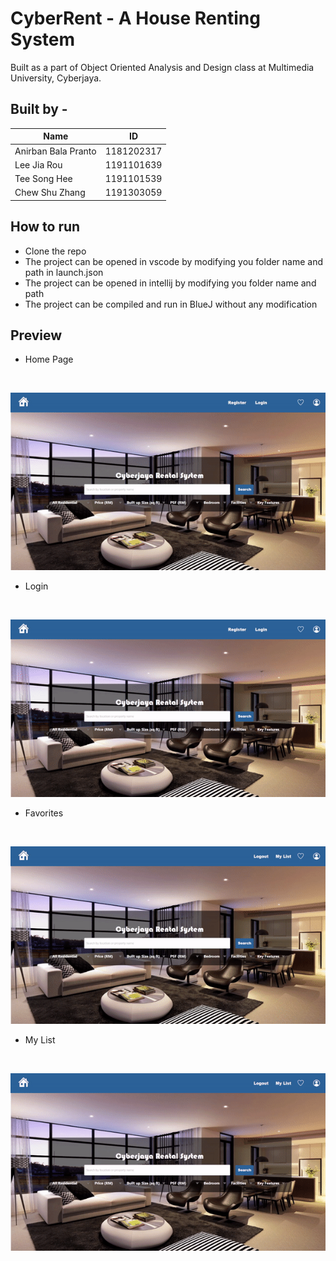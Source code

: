 # CyberRent - A House Renting System

Built as a part of Object Oriented Analysis and Design class at Multimedia University, Cyberjaya.
## Built by -
| Name                     | ID                |
| -----------              | -----------       |
| Anirban Bala Pranto      | 1181202317        |
| Lee Jia Rou              | 1191101639        |
| Tee Song Hee             | 1191101539        |
| Chew Shu Zhang           | 1191303059        |

## How to run
* Clone the repo
* The project can be opened in vscode by modifying you folder name and path in launch.json
* The project can be opened in intellij by modifying you folder name and path
* The project can be compiled and run in BlueJ without any modification

## Preview
* Home Page
<br/>

![Homepage](/assets/homepage.gif)

* Login
<br/>

![Login](/assets/login.gif)

* Favorites
<br/>

![Favorites](/assets/favorites.gif)

* My List
<br/>

![My List](/assets/mylist.gif)